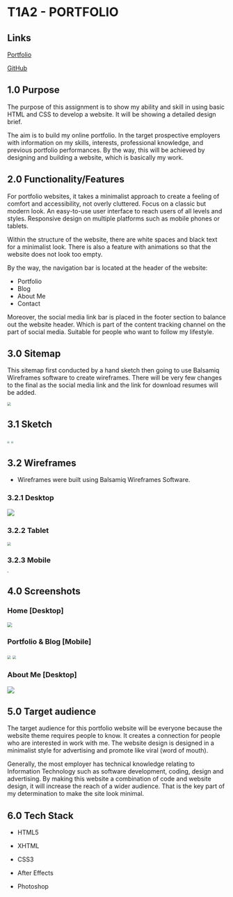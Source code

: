 # T1A2 - PORTFOLIO

## Links

[Portfolio](https://anonportfolio.netlify.app/)

[GitHub](https://github.com/anonaeka/T1A2)

## 1.0	Purpose

The purpose of this assignment is to show my ability and skill in using basic HTML and CSS to develop a website. It will be showing a detailed design brief.

The aim is to build my online portfolio. In the target prospective employers with information on my skills, interests, professional knowledge, and previous portfolio performances. By the way, this will be achieved by designing and building a website, which is basically my work.

## 2.0	Functionality/Features

For portfolio websites, it takes a minimalist approach to create a feeling of comfort and accessibility, not overly cluttered. Focus on a classic but modern look. An easy-to-use user interface to reach users of all levels and styles. Responsive design on multiple platforms such as mobile phones or tablets.

Within the structure of the website, there are white spaces and black text for a minimalist look. There is also a feature with animations so that the website does not look too empty. 

By the way, the navigation bar is located at the header of the website:

- Portfolio
- Blog
- About Me
- Contact

Moreover, the social media link bar is placed in the footer section to balance out the website header. Which is part of the content tracking channel on the part of social media. Suitable for people who want to follow my lifestyle.

## 3.0 	Sitemap

This sitemap first conducted by a hand sketch then going to use Balsamiq Wireframes software to create wireframes. There will be very few changes to the final as the social media link and the link for download resumes will be added.

<img src="docs/Site Map.png" style="zoom:50%;" />

## 3.1 Sketch

<img src="docs/draft1.jpg" style="zoom:30%;" />

<img src="docs/draft2.jpg" style="zoom:30%;" />

## 3.2 Wireframes

- Wireframes were built using Balsamiq Wireframes Software.

### 3.2.1 Desktop

<img src="docs/Pcgo.png" style="zoom:100%;" />

### 3.2.2 Tablet 

<img src="docs/Tablet.png" style="zoom:50%;" />

### 3.2.3 Mobile

<img src="docs/Mobile.png" style="zoom:20%;" />

## 4.0	Screenshots

### Home [Desktop]

<img src="docs/portgo.jpg" style="zoom:70%;" />

### Portfolio & Blog [Mobile]

<img src="docs/blogmb.jpg" style="zoom:50%;" />
<img src="docs/portmb.jpg" style="zoom:50%;" />

### About Me [Desktop]
<img src="docs/aboutme.jpg" style="zoom:100%;" />

## 5.0 	Target audience

The target audience for this portfolio website will be everyone because the website theme requires people to know. It creates a connection for people who are interested in work with me. The website design is designed in a minimalist style for advertising and promote like viral (word of mouth). 

Generally, the most employer has technical knowledge relating to Information Technology such as software development, coding, design and advertising. By making this website a combination of code and website design, it will increase the reach of a wider audience. That is the key part of my determination to make the site look minimal.

## 6.0	Tech Stack

- HTML5

- XHTML

- CSS3

- After Effects

- Photoshop
